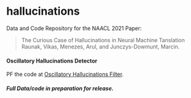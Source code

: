# hallucinations
Data and Code Repository for the NAACL 2021 Paper: 

> The Curious Case of Hallucinations in Neural Machine Tanslation
> Raunak, Vikas, Menezes, Arul, and Junczys-Dowmunt, Marcin.

#### Oscillatory Hallucinations Detector

PF the code at [Oscillatory Hallucinations Filter](https://github.com/GEM-benchmark/NL-Augmenter/tree/main/nlaugmenter/filters/oscillatory_hallucination).

##### Full Data/code in preparation for release.

